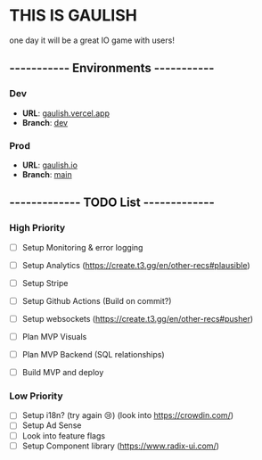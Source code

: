 # THIS IS GAULISH

one day it will be a great IO game with users!

## ----------- Environments -----------

### Dev

- **URL**: [gaulish.vercel.app](https://gaulish.vercel.app/)
- **Branch**: [dev](https://github.com/pmaier983/gaulish/tree/dev)

### Prod

- **URL**: [gaulish.io](https://gaulish.io/)
- **Branch**: [main](https://github.com/pmaier983/gaulish/tree/main)

## ------------- TODO List -------------

### High Priority

- [ ] Setup Monitoring & error logging
- [ ] Setup Analytics (https://create.t3.gg/en/other-recs#plausible)
- [ ] Setup Stripe
- [ ] Setup Github Actions (Build on commit?)
- [ ] Setup websockets (https://create.t3.gg/en/other-recs#pusher)

- [ ] Plan MVP Visuals
- [ ] Plan MVP Backend (SQL relationships)
- [ ] Build MVP and deploy

### Low Priority

- [ ] Setup i18n? (try again :cry:) (look into https://crowdin.com/)
- [ ] Setup Ad Sense
- [ ] Look into feature flags
- [ ] Setup Component library (https://www.radix-ui.com/)
